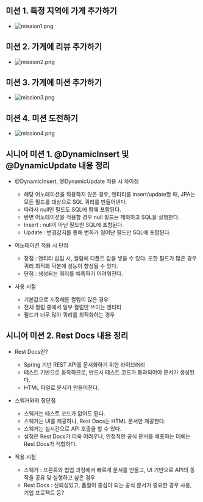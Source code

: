## 미션 1. 특정 지역에 가게 추가하기
- ![mission1.png](mission1.png)

## 미션 2. 가게에 리뷰 추가하기
- ![mission2.png](mission2.png)

## 미션 3. 가게에 미션 추가하기
- ![mission3.png](mission3.png)

## 미션 4. 미션 도전하기
- ![mission4.png](mission4.png)

## 시니어 미션 1. @DynamicInsert 및 @DynamicUpdate 내용 정리
- @DynamicInsert, @DynamicUpdate 적용 시 차이점
  - 해당 어노테이션을 적용하지 않은 경우, 엔티티를 insert/update할 때, JPA는 모든 필드를 대상으로 SQL 쿼리를 만들어낸다.
  - 따라서 null인 필드도 SQL에 함께 포함된다.
  - 반면 어노테이션을 적용할 경우 null 필드는 제외하고 SQL을 실행한다.
  - Insert : null이 아닌 필드만 SQL에 포함된다.
  - Update : 변경감지를 통해 변화가 일어난 필드만 SQL에 포함된다.

- 어노테이션 적용 시 단점
  - 장점 : 엔티티 삽입 시, 컬럼에 디폴트 값을 넣을 수 있다. 또한 필드가 많은 경우 쿼리 최적화 덕분에 성능이 향상될 수 있다.
  - 단점 : 생성되는 쿼리를 예측하기 어려워진다.

- 사용 시점
  - 기본값으로 지정해둔 컬럼이 많은 경우
  - 전체 컬럼 중에서 일부 컬럼만 쓰이는 엔티티
  - 필드가 너무 많아 쿼리를 최적화하는 경우

## 시니어 미션 2. Rest Docs 내용 정리
- Rest Docs란?
  - Spring 기반 REST API를 문서화하기 위한 라이브러리
  - 테스트 기반으로 동작하므로, 반드시 테스트 코드가 통과되어야 문서가 생성된다.
  - HTML 파일로 문서가 만들어진다.

- 스웨거와의 장단점
  - 스웨거는 테스트 코드가 없어도 된다.
  - 스웨거는 UI를 제공하나, Rest Docs는 HTML 문서만 제공한다.
  - 스웨거는 실시간으로 API 호출을 할 수 있다.
  - 설정은 Rest Docs가 더욱 어려우나, 안정적인 공식 문서를 배포하는 데에는 Rest Docs가 적합하다.

- 적용 시점
  - 스웨거 : 프론트와 협업 과정에서 빠르게 문서를 만들고, UI 기반으로 API의 동작을 공유 및 실행하고 싶은 경우
  - Rest Docs : 신뢰성있고, 품질이 중심이 되는 공식 문서가 중요한 경우 사용, 기업 프로젝트 등?